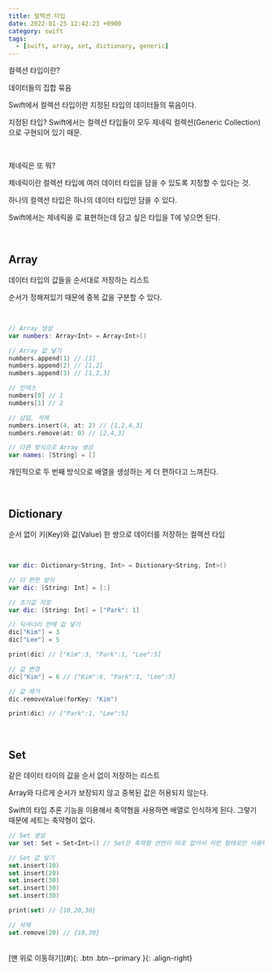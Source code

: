 ```yaml
---
title: 컬렉션 타입
date: 2022-01-25 12:42:23 +0900
category: swift
tags:
  - [swift, array, set, dictionary, generic]
---
```


컬렉션 타입이란?

데이터들의 집합 묶음

Swift에서 컬렉션 타입이란 지정된 타입의 데이터들의 묶음이다.

지정된 타입? Swift에서는 컬렉션 타입들이 모두 제네릭 컬렉션(Generic Collection)으로 구현되어 있기 때문.

<br>

제네릭은 또 뭐?

제네릭이란 컬렉션 타입에 여러 데이터 타입을 담을 수 있도록 지정할 수 있다는 것.

하나의 컬렉션 타입은 하나의 데이터 타입만 담을 수 있다.

Swift에서는 제네릭을 <T>로 표현하는데 담고 싶은 타입을 T에 넣으면 된다.

<br>
 
<h2>Array</h2> 

데이터 타입의 값들을 순서대로 저장하는 리스트

순서가 정해져있기 때문에 중복 값을 구분할 수 있다.

<br>

```swift
// Array 생성
var numbers: Array<Int> = Array<Int>()

// Array 값 넣기
numbers.append(1) // [1]
numbers.append(2) // [1,2]
numbers.append(3) // [1,2,3]

// 인덱스
numbers[0] // 1
numbers[1] // 2

// 삽입, 삭제
numbers.insert(4, at: 2) // [1,2,4,3]
numbers.remove(at: 0) // [2,4,3]

// 다른 방식으로 Array 생성
var names: [String] = []
```

개인적으로 두 번째 방식으로 배열을 생성하는 게 더 편하다고 느껴진다.

<br>

<h2>Dictionary</h2>

순서 없이 키(Key)와 값(Value) 한 쌍으로 데이터를 저장하는 컬렉션 타입

<br>

```swift
var dic: Dictionary<String, Int> = Dictionary<String, Int>()

// 더 편한 방식
var dic: [String: Int] = [:]

// 초기값 저장
var dic: [String: Int] = ["Park": 1]

// 딕셔너리 안에 값 넣기
dic["Kim"] = 3
dic["Lee"] = 5

print(dic) // ["Kim":3, "Park":1, "Lee":5]

// 값 변경
dic["Kim"] = 6 // ["Kim":6, "Park":1, "Lee":5]

// 값 제거
dic.removeValue(forKey: "Kim")

print(dic) // ["Park":1, "Lee":5]
```

<br>

<h2>Set</h2>

같은 데이터 타이의 값을 순서 없이 저장하는 리스트

Array와 다르게 순서가 보장되지 않고 중복된 값은 허용되지 않는다.


Swift의 타입 추론 기능을 이용해서 축약형을 사용하면 배열로 인식하게 된다. 그렇기 때문에 세트는 축약형이 없다.

```swift
// Set 생성
var set: Set = Set<Int>() // Set은 축약형 선언이 따로 없어서 이런 형태로만 사용해야한다.

// Set 값 넣기
set.insert(10)
set.insert(20)
set.insert(30)
set.insert(30)
set.insert(30)

print(set) // {10,20,30}

// 삭제
set.remove(20) // {10,30}
```

<br>
[맨 위로 이동하기](#){: .btn .btn--primary }{: .align-right}
<br>